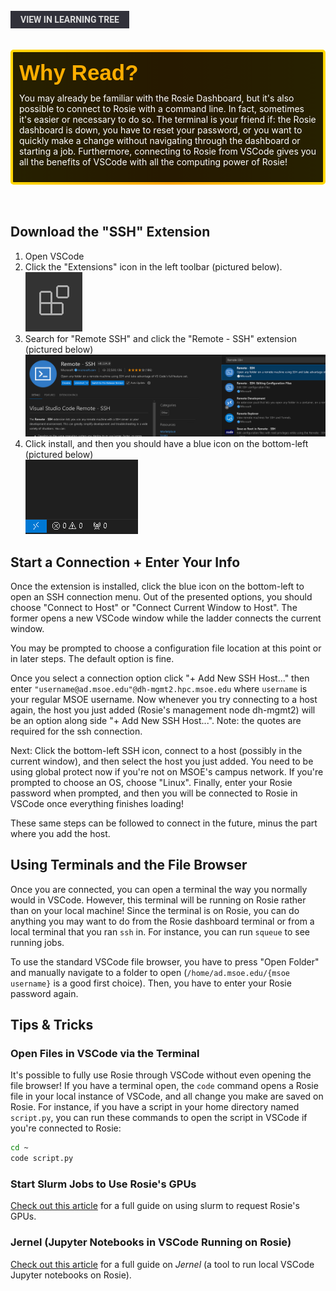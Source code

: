 <br>
<a href='/learning-tree?node=18' style='
    background-color: #31313a;
    color: gainsboro;
    padding: 6px 16px;
    border: none
    border-radius: 4px;
    text-transform: uppercase;
    font-family: "Roboto", sans-serif;
    font-size: 1em;
    font-weight: bold;
    cursor: pointer;
    text-decoration: none;
    display: inline-block;'
>
  View in Learning Tree
</a>

<br>
<br>
<br>

<div style='
  position: relative;
  padding: 10px; 
  border-radius: 5px;
  background-color: rgba(0, 0, 0, 0.85); 
  border: 4px solid transparent;
  background-image: linear-gradient(90deg, rgba(0, 0, 0, 0.85), rgba(0, 0, 0, 0.85)), linear-gradient(90deg, gold, orange, gold);
  background-origin: border-box;
  background-clip: padding-box, border-box;
'>

<svg width='200' height='50' style='display: block; margin-bottom: 5px;'>
  <text x='0' y='35' font-size='35' font-family='Arial' font-weight='bold' fill='gold'>
    Why Read?
    <animate attributeName='fill' values='gold; orange; gold' dur='3s' repeatCount='indefinite' />
  </text>
</svg>

<p style='color: white; margin-top: 2px;'>You may already be familiar with the Rosie Dashboard, but it's also possible to connect to Rosie with a command line. In fact, sometimes it's easier or necessary to do so. The terminal is your friend if: the Rosie dashboard is down, you have to reset your password, or you want to quickly make a change without navigating through the dashboard or starting a job. Furthermore, connecting to Rosie from VSCode gives you all the benefits of VSCode with all the computing power of Rosie!</p>

</div>

<br/>

<br/>

## Download the "SSH" Extension

1. Open VSCode
2. Click the "Extensions" icon in the left toolbar (pictured below).  
![extension icon](/images/article_content/extensions-view-icon.png) 
3. Search for "Remote SSH" and click the "Remote - SSH" extension (pictured below)  
![remote ssh](/images/article_content/remote-ssh.png)
4. Click install, and then you should have a blue icon on the bottom-left (pictured below)  
![blue icon](/images/article_content/ssh-icon.png)

## Start a Connection + Enter Your Info

Once the extension is installed, click the blue icon on the bottom-left to open an SSH connection menu. Out of the presented options, you should choose "Connect to Host" or "Connect Current Window to Host". The former opens a new VSCode window while the ladder connects the current window.

You may be prompted to choose a configuration file location at this point or in later steps. The default option is fine.

Once you select a connection option click "+ Add New SSH Host..." then enter `"username@ad.msoe.edu"@dh-mgmt2.hpc.msoe.edu` where `username` is your regular MSOE username. Now whenever you try connecting to a host again, the host you just added (Rosie's management node dh-mgmt2) will be an option along side "+ Add New SSH Host...". Note: the quotes are required for the ssh connection. 

Next: Click the bottom-left SSH icon, connect to a host (possibly in the current window), and then select the host you just added. You need to be using global protect now if you're not on MSOE's campus network. If you're prompted to choose an OS, choose "Linux". Finally, enter your Rosie password when prompted, and then you will be connected to Rosie in VSCode once everything finishes loading!

These same steps can be followed to connect in the future, minus the part where you add the host.

## Using Terminals and the File Browser

Once you are connected, you can open a terminal the way you normally would in VSCode. However, this terminal will be running on Rosie rather than on your local machine! Since the terminal is on Rosie, you can do anything you may want to do from the Rosie dashboard terminal or from a local terminal that you ran `ssh` in. For instance, you can run `squeue` to see running jobs.

To use the standard VSCode file browser, you have to press "Open Folder" and manually navigate to a folder to open (`/home/ad.msoe.edu/{msoe username}` is a good first choice). Then, you have to enter your Rosie password again.

## Tips & Tricks

### Open Files in VSCode via the Terminal

It's possible to fully use Rosie through VSCode without even opening the file browser! If you have a terminal open, the `code` command opens a Rosie file in your local instance of VSCode, and all change you make are saved on Rosie. For instance, if you have a script in your home directory named `script.py`, you can run these commands to open the script in VSCode if you're connected to Rosie:
```bash
cd ~
code script.py
```

### Start Slurm Jobs to Use Rosie's GPUs

[Check out this article](/library?nav=Articles&article=Learning_Resources-Advanced-Slurm) for a full guide on using slurm to request Rosie's GPUs.

### Jernel (Jupyter Notebooks in VSCode Running on Rosie)

[Check out this article](/library?nav=Articles&article=Learning_Resources-Jernel) for a full guide on *Jernel* (a tool to run local VSCode Jupyter notebooks on Rosie).